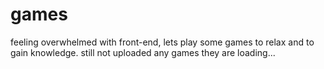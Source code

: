 # games
feeling overwhelmed with front-end, lets play some games to relax and to gain knowledge.
still not uploaded any games they are loading...
